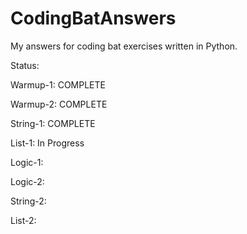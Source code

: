 # CodingBatAnswers
My answers for coding bat exercises written in Python.

Status:

Warmup-1: COMPLETE

Warmup-2: COMPLETE

String-1: COMPLETE

List-1: In Progress

Logic-1:

Logic-2:

String-2:

List-2:
